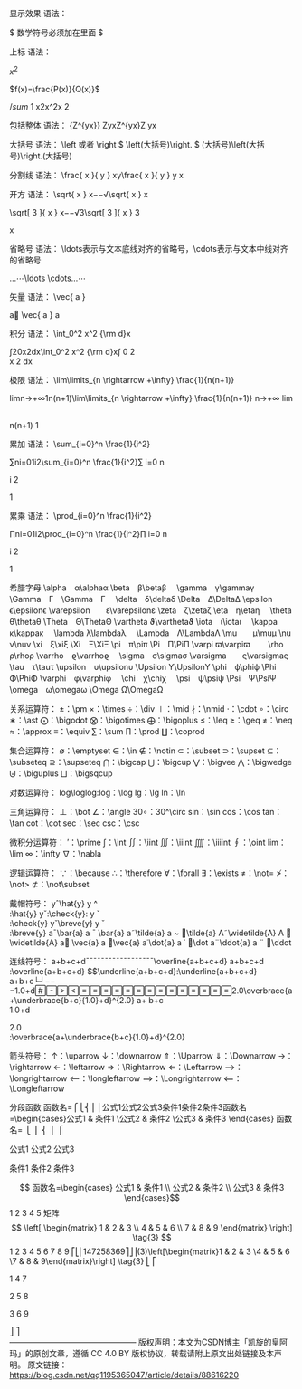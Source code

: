 显示效果
语法：

$ 数学符号必须加在里面 $

上标
语法：

$x^2$

$f(x)=\frac{P(x)}{Q(x)}$  

$/sum$
1
x2x^2x 
2
 

包括整体
语法：
{Z^{yx}}
ZyxZ^{yx}Z 
yx
 

大括号
语法：
\left 或者 \right
$ \left(大括号)\right. $
(大括号)\left(大括号)\right.(大括号)

分割线
语法：
\frac{ x }{ y }
xy\frac{ x }{ y } 
y
x
​	
 

开方
语法：
\sqrt{ x }
x−−√\sqrt{ x } 
x
​	
 

\sqrt[ 3 ]{ x }
x−−√3\sqrt[ 3 ]{ x } 
3
  
x
​	
 

省略号
语法：
\ldots表示与文本底线对齐的省略号，\cdots表示与文本中线对齐的省略号

…⋯\ldots \cdots…⋯

矢量
语法：
\vec{ a }

a⃗ \vec{ a } 
a
 

积分
语法：
\int_0^2 x^2 {\rm d}x

∫20x2dx\int_0^2 x^2 {\rm d}x∫ 
0
2
​	
 x 
2
 dx

极限
语法：
\lim\limits_{n \rightarrow +\infty} \frac{1}{n(n+1)}

limn→+∞1n(n+1)\lim\limits_{n \rightarrow +\infty} \frac{1}{n(n+1)} 
n→+∞
lim
​	
  
n(n+1)
1
​	
 

累加
语法：
\sum_{i=0}^n \frac{1}{i^2}

∑ni=01i2\sum_{i=0}^n \frac{1}{i^2}∑ 
i=0
n
​	
  
i 
2
 
1
​	
 

累乘
语法：
\prod_{i=0}^n \frac{1}{i^2}

∏ni=01i2\prod_{i=0}^n \frac{1}{i^2}∏ 
i=0
n
​	
  
i 
2
 
1
​	
 

希腊字母
\alpha　α\alphaα
\beta　β\betaβ　
\gamma　γ\gammaγ　
\Gamma　Γ　\Gamma　Γ　
\delta　δ\deltaδ
\Delta　Δ\DeltaΔ
\epsilon　ϵ\epsilonϵ
\varepsilon　　ε\varepsilonε
\zeta　ζ\zetaζ
\eta　η\etaη　
\theta　θ\thetaθ
\Theta　Θ\ThetaΘ
\vartheta ϑ\varthetaϑ
\iota　ι\iotaι　
\kappa　κ\kappaκ　
\lambda λ\lambdaλ　
\Lambda　Λ\LambdaΛ
\mu　　μ\muμ
\nu　ν\nuν
\xi　ξ\xiξ
\Xi　Ξ\XiΞ
\pi　π\piπ
\Pi　Π\PiΠ
\varpi ϖ\varpiϖ　　
\rho　ρ\rhoρ
\varrho　ϱ\varrhoϱ　
\sigma　σ\sigmaσ
\varsigma　　ς\varsigmaς
\tau　τ\tauτ
\upsilon　υ\upsilonυ
\Upsilon Υ\UpsilonΥ
\phi　ϕ\phiϕ
\Phi　Φ\PhiΦ
\varphi　φ\varphiφ　
\chi　χ\chiχ　
\psi　ψ\psiψ
\Psi　Ψ\PsiΨ
\omega　ω\omegaω
\Omega Ω\OmegaΩ

关系运算符：
±：\pm
×：\times
÷：\div
∣：\mid
∤：\nmid
⋅：\cdot
∘：\circ
∗：\ast
⨀：\bigodot
⨂：\bigotimes
⨁：\bigoplus
≤：\leq
≥：\geq
≠：\neq
≈：\approx
≡：\equiv
∑：\sum
∏：\prod
∐：\coprod

集合运算符：
∅：\emptyset
∈：\in
∉：\notin
⊂：\subset
⊃：\supset
⊆：\subseteq
⊇：\supseteq
⋂：\bigcap
⋃：\bigcup
⋁：\bigvee
⋀：\bigwedge
⨄：\biguplus
⨆：\bigsqcup

对数运算符：
log\loglog:log：\log
lg：\lg
ln：\ln

三角运算符：
⊥：\bot
∠：\angle
30∘：30^\circ
sin：\sin
cos：\cos
tan：\tan
cot：\cot
sec：\sec
csc：\csc

微积分运算符：
′：\prime
∫：\int
∬：\iint
∭：\iiint
⨌：\iiiint
∮：\oint
lim：\lim
∞：\infty
∇：\nabla

逻辑运算符：
∵：\because
∴：\therefore
∀：\forall
∃：\exists
≠：\not=
≯：\not>
⊄：\not\subset

戴帽符号：
yˆ\hat{y} 
y
^
​	
 :\hat{y}
yˇ:\check{y}: 
y
ˇ
​	
 :\check{y}
y˘\breve{y} 
y
˘
​	
 :\breve{y}
a¯\bar{a} 
a
ˉ
 \bar{a}
a˜\tilde{a} 
a
~
 ：\tilde{a}
A˜\widetilde{A} 
A
 ：\widetilde{A}
a⃗ \vec{a} 
a
 ：\vec{a}
a˙\dot{a} 
a
˙
  ：\dot
a¨\ddot{a} 
a
¨
  ：\ddot

连线符号：
a+b+c+d¯¯¯¯¯¯¯¯¯¯¯¯¯¯¯¯¯¯\overline{a+b+c+d} 
a+b+c+d
​	
 :\overline{a+b+c+d}
$$\underline{a+b+c+d}:\underline{a+b+c+d}
a+b+c└┘−−−1.0+d2.0\overbrace{a+\underbrace{b+c}{1.0}+d}^{2.0} 
a+ 
b+c
​	
 1.0+d
​	
 
2.0
​	
 :\overbrace{a+\underbrace{b+c}{1.0}+d}^{2.0}

箭头符号：
↑：\uparrow
↓：\downarrow
⇑：\Uparrow
⇓：\Downarrow
→：\rightarrow
←：\leftarrow
⇒：\Rightarrow
⇐：\Leftarrow
⟶：\longrightarrow
⟵：\longleftarrow
⟹：\Longrightarrow
⟸：\Longleftarrow

分段函数
函数名=⎧⎩⎨⎪⎪公式1公式2公式3条件1条件2条件3函数名=\begin{cases}公式1 &amp; 条件1 \\公式2 &amp; 条件2 \\公式3 &amp; 条件3 \end{cases}
函数名= 
⎩
⎪
⎨
⎪
⎧
​	
  
公式1
公式2
公式3
​	
  
条件1
条件2
条件3
​	
 

$$ 函数名=\begin{cases}
公式1 & 条件1 \\
公式2 & 条件2 \\
公式3 & 条件3 
\end{cases}$$
1
2
3
4
5
矩阵
$$
 \left[
 \begin{matrix}
   1 & 2 & 3 \\
   4 & 5 & 6 \\
   7 & 8 & 9
  \end{matrix}
  \right] \tag{3}
$$
1
2
3
4
5
6
7
8
9
⎡⎣⎢147258369⎤⎦⎥(3)\left[\begin{matrix}1 &amp; 2 &amp; 3 \\4 &amp; 5 &amp; 6 \\7 &amp; 8 &amp; 9\end{matrix}\right] \tag{3}
⎣
⎡
​	
  
1
4
7
​	
  
2
5
8
​	
  
3
6
9
​	
  
⎦
⎤
​	
————————————————
版权声明：本文为CSDN博主「凯旋的皇阿玛」的原创文章，遵循 CC 4.0 BY 版权协议，转载请附上原文出处链接及本声明。
原文链接：https://blog.csdn.net/qq1195365047/article/details/88616220
